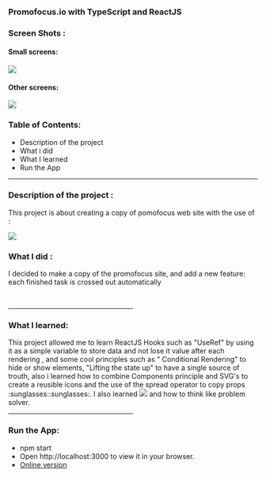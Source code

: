 <h3>Promofocus.io with TypeScript and ReactJS </h3>
<h3>Screen Shots :</h3>
<h4>Small screens:</h4>
<img src=https://user-images.githubusercontent.com/96316074/174449589-fa45d709-89dd-4f1f-8939-517b93f187e8.png />
<h4> Other screens:</h4>
<img src="https://user-images.githubusercontent.com/96316074/174449591-32f739fe-ae98-4d88-aa27-2014702ca6ba.png"/>

<h3>Table of Contents: </h3>
<ul>
  <li>Description of the project </li>
  <li>What i did</li>
  <li>What I learned</li>
  <li>Run the App</li>
  </ul>
  
  <hr/>
  
   <h3>Description of the project :</h3>
  <p>This project is about creating a copy of pomofocus web site with the use of :</p>
  
  <img src="https://skills.thijs.gg/icons?i=git,ts,react,css&theme=light"/>
  
  
   <h3>What I did : </h3>
 <p> I decided to make a copy of the promofocus site, and add a new feature: each finished task is crossed out automatically </p>
  <br/>
  <hr width="50%"/>
  <h3>What I learned: </h3>
  This project allowed me to learn ReactJS Hooks such as "UseRef" by using it as a simple variable to store data and not lose it value after each rendering , and some cool principles such as " Conditional Rendering" to hide or show elements, "Lifting the state up" to have a single source of trouth, also i learned how to combine Components principle and SVG's to create a reusible icons and the use of the spread operator to copy props :sunglasses::sunglasses:. I also learned <img src="https://skills.thijs.gg/icons?i=ts&theme=light"/> and how to think like problem solver. 
  
 <hr width="50%"/>
 
<h3>Run the App: </h3>
<ul>
  <li>
    npm start
  </li>
  <li>
    Open http://localhost:3000 to view it in your browser.
  </li>
  <li> <a href="https://focusu.herokuapp.com/" target="blank">Online version</a> </li>
  </ul>
 <br />
